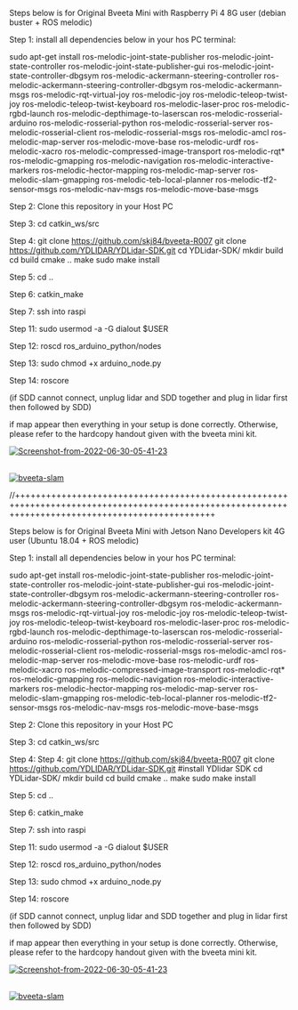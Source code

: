 Steps below is for Original Bveeta Mini with Raspberry Pi 4 8G user (debian buster + ROS melodic)

Step 1:
install all dependencies below in your hos PC terminal:

sudo apt-get install ros-melodic-joint-state-publisher ros-melodic-joint-state-controller ros-melodic-joint-state-publisher-gui ros-melodic-joint-state-controller-dbgsym ros-melodic-ackermann-steering-controller ros-melodic-ackermann-steering-controller-dbgsym ros-melodic-ackermann-msgs ros-melodic-rqt-virtual-joy ros-melodic-joy ros-melodic-teleop-twist-joy ros-melodic-teleop-twist-keyboard ros-melodic-laser-proc ros-melodic-rgbd-launch ros-melodic-depthimage-to-laserscan ros-melodic-rosserial-arduino ros-melodic-rosserial-python ros-melodic-rosserial-server ros-melodic-rosserial-client ros-melodic-rosserial-msgs ros-melodic-amcl ros-melodic-map-server ros-melodic-move-base ros-melodic-urdf ros-melodic-xacro ros-melodic-compressed-image-transport ros-melodic-rqt* ros-melodic-gmapping ros-melodic-navigation ros-melodic-interactive-markers ros-melodic-hector-mapping ros-melodic-map-server ros-melodic-slam-gmapping ros-melodic-teb-local-planner ros-melodic-tf2-sensor-msgs ros-melodic-nav-msgs ros-melodic-move-base-msgs

Step 2:
Clone this repository in your Host PC

Step 3:
cd catkin_ws/src

Step 4:
git clone https://github.com/skj84/bveeta-R007
git clone https://github.com/YDLIDAR/YDLidar-SDK.git
cd YDLidar-SDK/
mkdir build
cd build
cmake ..
make
sudo make install

Step 5:
cd ..

Step 6:
catkin_make

Step 7:
ssh into raspi

Step 11: 
sudo usermod -a -G dialout $USER  

Step 12:
roscd ros_arduino_python/nodes

Step 13:
sudo chmod +x arduino_node.py

Step 14:
roscore

(if SDD cannot connect, unplug lidar and SDD together and plug in lidar first then followed by SDD) 

if map appear then everything in your setup is done correctly. Otherwise, please refer to the hardcopy handout given
with the bveeta mini kit.

<a href="https://ibb.co/82vzBmt"><img src="https://i.ibb.co/1Kysn0j/Screenshot-from-2022-06-30-05-41-23.png" alt="Screenshot-from-2022-06-30-05-41-23" border="0"></a><br /><a target='_blank' href='https://500pxdownload.com/'></a><br />

<a href="https://ibb.co/vQyzc4g"><img src="https://i.ibb.co/F0Z7h4N/bveeta-slam.png" alt="bveeta-slam" border="0"></a>

//+++++++++++++++++++++++++++++++++++++++++++++++++++++++++++++++++++++++++++++++++++++++++++++++++++++++++++++++++++++++++++++++++++++++++++++++++++

Steps below is for Original Bveeta Mini with Jetson Nano Developers kit 4G user (Ubuntu 18.04 + ROS melodic)

Step 1:
install all dependencies below in your hos PC terminal:

sudo apt-get install ros-melodic-joint-state-publisher ros-melodic-joint-state-controller ros-melodic-joint-state-publisher-gui ros-melodic-joint-state-controller-dbgsym ros-melodic-ackermann-steering-controller ros-melodic-ackermann-steering-controller-dbgsym ros-melodic-ackermann-msgs ros-melodic-rqt-virtual-joy ros-melodic-joy ros-melodic-teleop-twist-joy ros-melodic-teleop-twist-keyboard ros-melodic-laser-proc ros-melodic-rgbd-launch ros-melodic-depthimage-to-laserscan ros-melodic-rosserial-arduino ros-melodic-rosserial-python ros-melodic-rosserial-server ros-melodic-rosserial-client ros-melodic-rosserial-msgs ros-melodic-amcl ros-melodic-map-server ros-melodic-move-base ros-melodic-urdf ros-melodic-xacro ros-melodic-compressed-image-transport ros-melodic-rqt* ros-melodic-gmapping ros-melodic-navigation ros-melodic-interactive-markers ros-melodic-hector-mapping ros-melodic-map-server ros-melodic-slam-gmapping ros-melodic-teb-local-planner ros-melodic-tf2-sensor-msgs ros-melodic-nav-msgs ros-melodic-move-base-msgs

Step 2:
Clone this repository in your Host PC

Step 3:
cd catkin_ws/src

Step 4:
Step 4:
git clone https://github.com/skj84/bveeta-R007
git clone https://github.com/YDLIDAR/YDLidar-SDK.git  #install YDlidar SDK 
cd YDLidar-SDK/
mkdir build
cd build
cmake ..
make
sudo make install

Step 5:
cd ..

Step 6:
catkin_make

Step 7:
ssh into raspi

Step 11: 
sudo usermod -a -G dialout $USER  

Step 12:
roscd ros_arduino_python/nodes

Step 13:
sudo chmod +x arduino_node.py

Step 14:
roscore

(if SDD cannot connect, unplug lidar and SDD together and plug in lidar first then followed by SDD) 

if map appear then everything in your setup is done correctly. Otherwise, please refer to the hardcopy handout given
with the bveeta mini kit.

<a href="https://ibb.co/82vzBmt"><img src="https://i.ibb.co/1Kysn0j/Screenshot-from-2022-06-30-05-41-23.png" alt="Screenshot-from-2022-06-30-05-41-23" border="0"></a><br /><a target='_blank' href='https://500pxdownload.com/'></a><br />

<a href="https://ibb.co/vQyzc4g"><img src="https://i.ibb.co/F0Z7h4N/bveeta-slam.png" alt="bveeta-slam" border="0"></a>

